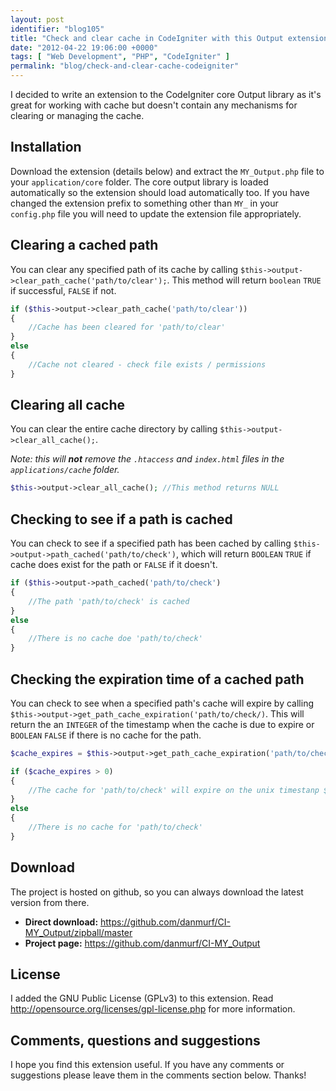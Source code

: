 ```yaml
---
layout: post
identifier: "blog105"
title: "Check and clear cache in CodeIgniter with this Output extension"
date: "2012-04-22 19:06:00 +0000"
tags: [ "Web Development", "PHP", "CodeIgniter" ]
permalink: "blog/check-and-clear-cache-codeigniter"
---
```

I decided to write an extension to the CodeIgniter core Output library as it's great for working with cache but doesn't contain any mechanisms for clearing or managing the cache.

<!--more-->

## Installation

Download the extension (details below) and extract the `MY_Output.php` file to your `application/core` folder. The core output library is loaded automatically so the extension should load automatically too. If you have changed the extension prefix to something other than `MY_` in your `config.php` file you will need to update the extension file appropriately.

## Clearing a cached path

You can clear any specified path of its cache by calling `$this->output->clear_path_cache('path/to/clear');`. This method will return `boolean` `TRUE` if successful, `FALSE` if not.

```php
if ($this->output->clear_path_cache('path/to/clear'))
{
    //Cache has been cleared for 'path/to/clear'
}
else
{
    //Cache not cleared - check file exists / permissions
}
```

## Clearing all cache

You can clear the entire cache directory by calling `$this->output->clear_all_cache();`.

*Note: this will **not** remove the `.htaccess` and `index.html` files in the `applications/cache` folder.*

```php
$this->output->clear_all_cache(); //This method returns NULL
```

## Checking to see if a path is cached

You can check to see if a specified path has been cached by calling `$this->output->path_cached('path/to/check')`, which will return `BOOLEAN` `TRUE` if cache does exist for the path or `FALSE` if it doesn't.

```php
if ($this->output->path_cached('path/to/check')
{
    //The path 'path/to/check' is cached
}
else
{
    //There is no cache doe 'path/to/check'
}
```

## Checking the expiration time of a cached path

You can check to see when a specified path's cache will expire by calling `$this->output->get_path_cache_expiration('path/to/check/)`. This will return the an `INTEGER` of the timestamp when the cache is due to expire or `BOOLEAN` `FALSE` if there is no cache for the path.

```php
$cache_expires = $this->output->get_path_cache_expiration('path/to/check/');

if ($cache_expires > 0)
{
    //The cache for 'path/to/check' will expire on the unix timestanp $cache_expires
}
else
{
    //There is no cache for 'path/to/check'
}
```

## Download

The project is hosted on github, so you can always download the latest version from there.

*   **Direct download:** <https://github.com/danmurf/CI-MY_Output/zipball/master>
*   **Project page:** <https://github.com/danmurf/CI-MY_Output>

## License

I added the GNU Public License (GPLv3) to this extension. Read <http://opensource.org/licenses/gpl-license.php> for more information.

## Comments, questions and suggestions

I hope you find this extension useful. If you have any comments or suggestions please leave them in the comments section below. Thanks!